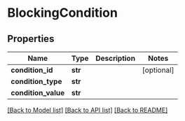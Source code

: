 # BlockingCondition

## Properties
Name | Type | Description | Notes
------------ | ------------- | ------------- | -------------
**condition_id** | **str** |  | [optional] 
**condition_type** | **str** |  | 
**condition_value** | **str** |  | 

[[Back to Model list]](../README.md#documentation-for-models) [[Back to API list]](../README.md#documentation-for-api-endpoints) [[Back to README]](../README.md)


